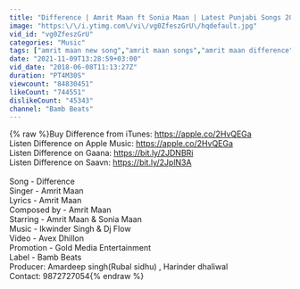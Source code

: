 ```yaml
---
title: "Difference | Amrit Maan ft Sonia Maan | Latest Punjabi Songs 2018 | Bamb Beats"
image: "https:\/\/i.ytimg.com\/vi\/vg0ZfeszGrU\/hqdefault.jpg"
vid_id: "vg0ZfeszGrU"
categories: "Music"
tags: ["amrit maan new song","amrit maan songs","amrit maan difference"]
date: "2021-11-09T13:28:59+03:00"
vid_date: "2018-06-08T11:13:27Z"
duration: "PT4M30S"
viewcount: "84830451"
likeCount: "744551"
dislikeCount: "45343"
channel: "Bamb Beats"
---
```

{% raw %}Buy Difference from iTunes: <a rel="nofollow" target="blank" href="https://apple.co/2HvQEGa">https://apple.co/2HvQEGa</a><br />Listen Difference on Apple Music: <a rel="nofollow" target="blank" href="https://apple.co/2HvQEGa">https://apple.co/2HvQEGa</a><br />Listen Difference on Gaana: <a rel="nofollow" target="blank" href="https://bit.ly/2JDNBRi">https://bit.ly/2JDNBRi</a><br />Listen Difference on Saavn: <a rel="nofollow" target="blank" href="https://bit.ly/2JplN3A">https://bit.ly/2JplN3A</a><br /><br />Song - Difference <br />Singer - Amrit Maan<br />Lyrics - Amrit Maan<br />Composed by - Amrit Maan<br />Starring - Amrit Maan &amp; Sonia Maan<br />Music - Ikwinder Singh &amp; Dj Flow <br />Video - Avex Dhillon<br />Promotion - Gold Media Entertainment<br />Label - Bamb Beats<br />Producer: Amardeep singh(Rubal sidhu) , Harinder dhaliwal <br />Contact: 9872727054{% endraw %}
